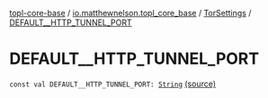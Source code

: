 [topl-core-base](../../index.md) / [io.matthewnelson.topl_core_base](../index.md) / [TorSettings](index.md) / [DEFAULT__HTTP_TUNNEL_PORT](./-d-e-f-a-u-l-t__-h-t-t-p_-t-u-n-n-e-l_-p-o-r-t.md)

# DEFAULT__HTTP_TUNNEL_PORT

`const val DEFAULT__HTTP_TUNNEL_PORT: `[`String`](https://kotlinlang.org/api/latest/jvm/stdlib/kotlin/-string/index.html) [(source)](https://github.com/05nelsonm/TorOnionProxyLibrary-Android/blob/master/topl-core-base/src/main/java/io/matthewnelson/topl_core_base/TorSettings.kt#L73)